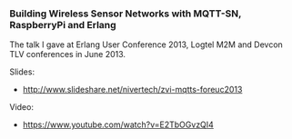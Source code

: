 ### Building Wireless Sensor Networks with MQTT-SN, RaspberryPi and Erlang

The talk I gave at Erlang User Conference 2013, Logtel M2M and Devcon TLV conferences in June 2013.

Slides:
- http://www.slideshare.net/nivertech/zvi-mqtts-foreuc2013

Video:
- https://www.youtube.com/watch?v=E2TbOGvzQI4
